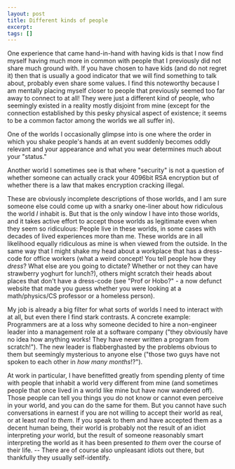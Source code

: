 ```yaml
---
layout: post
title: Different kinds of people
excerpt:
tags: []
---
```




One experience that came hand-in-hand with having kids is that I now find myself having much more in common with people that I previously did not share much ground with. If you have chosen to have kids (and do not regret it) then that is usually a good indicator that we will find something to talk about, probably even share some values. I find this noteworthy because I am mentally placing myself closer to people that previously seemed too far away to connect to at all! They were just a different kind of people, who seemingly existed in a reality mostly disjoint from mine (except for the connection established by this pesky physical aspect of existence; it seems to be a common factor among the worlds we all suffer in).

One of the worlds I occasionally glimpse into is one where the order in which you shake people's hands at an event suddenly becomes oddly relevant and your appearance and what you wear determines much about your "status."

Another world I sometimes see is that where "security" is not a question of whether someone can actually crack your 4096bit RSA encryption but of whether there is a law that makes encryption cracking illegal.

These are obviously incomplete descriptions of those worlds, and I am sure someone else could come up with a snarky one-liner about how ridiculous the world _I_ inhabit is. But that is the only window I have into those worlds, and it takes active effort to accept those worlds as legitimate even when they seem so ridiculous: People live in these worlds, in some cases with decades of lived experiences more than me. These worlds are in all likelihood equally ridiculous as mine is when viewed from the outside. In the same way that I might shake my head about a workplace that has a dress-code for office workers (what a weird concept! You tell people how they _dress_? What else are you going to dictate? Whether or not they can have strawberry yoghurt for lunch?), others might scratch their heads about places that don't have a dress-code (see "Prof or Hobo?" - a now defunct website that made you guess whether you were looking at a math/physics/CS professor or a homeless person).

My job is already a big filter for what sorts of worlds I need to interact with at all, but even there I find stark contrasts. A concrete example: Programmers are at a loss why someone decided to hire a non-engineer leader into a management role at a software company ("they obviously have no idea how anything works! They have never written a program from scratch!"). The new leader is flabberghasted by the problems obvious to them but seemingly mysterious to anyone else ("those two guys have not spoken to each other in _how many months_!?").

At work in particular, I have benefitted greatly from spending plenty of time with people that inhabit a world very different from mine (and sometimes people that once lived in a world like mine but have now wandered off). Those people can tell you things you do not know or cannot even perceive in your world, and you can do the same for them. But you cannot have such conversations in earnest if you are not willing to accept their world as real, or at least _real to them_. If you speak to them and have accepted them as a decent human being, their world is probably not the result of an idiot interpreting *your* world, but the result of someone reasonably smart interpreting the world as it has been presented _to them_ over the course of their life. -- There are of course also unpleasant idiots out there, but thankfully they usually self-identify.
